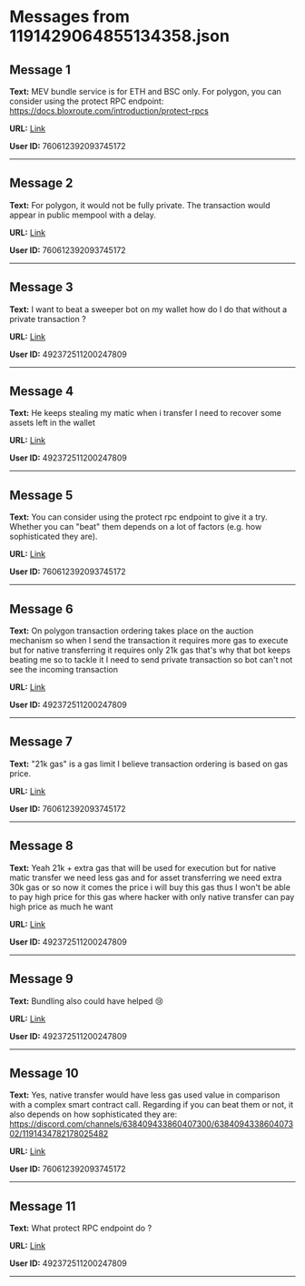 # Messages from 1191429064855134358.json

## Message 1

**Text:** MEV bundle service is for ETH and BSC only.
For polygon, you can consider using the protect RPC endpoint: https://docs.bloxroute.com/introduction/protect-rpcs

**URL:** [Link](https://discord.com/channels/638409433860407300/638409433860407302/1191429064855134358)

**User ID:** 760612392093745172

---

## Message 2

**Text:** For polygon, it would not be fully private. The transaction would appear in public mempool with a delay.

**URL:** [Link](https://discord.com/channels/638409433860407300/638409433860407302/1191433979740557322)

**User ID:** 760612392093745172

---

## Message 3

**Text:** I want to beat a sweeper bot on my wallet how do I do that without a private transaction ?

**URL:** [Link](https://discord.com/channels/638409433860407300/638409433860407302/1191434244564717588)

**User ID:** 492372511200247809

---

## Message 4

**Text:** He keeps stealing my matic when i transfer I need to recover some assets left in the wallet

**URL:** [Link](https://discord.com/channels/638409433860407300/638409433860407302/1191434505806954628)

**User ID:** 492372511200247809

---

## Message 5

**Text:** You can consider using the protect rpc endpoint to give it a try.
Whether you can "beat" them depends on a lot of factors (e.g. how sophisticated they are).

**URL:** [Link](https://discord.com/channels/638409433860407300/638409433860407302/1191434782178025482)

**User ID:** 760612392093745172

---

## Message 6

**Text:** On polygon transaction ordering takes place on the auction mechanism so when I send the  transaction it requires more gas to execute but for native transferring it requires only 21k gas that's why that bot keeps beating me so to tackle it I need to send private transaction so bot can't not see the incoming transaction

**URL:** [Link](https://discord.com/channels/638409433860407300/638409433860407302/1191435407817183333)

**User ID:** 492372511200247809

---

## Message 7

**Text:** "21k gas" is a gas limit
I believe transaction ordering is based on gas price.

**URL:** [Link](https://discord.com/channels/638409433860407300/638409433860407302/1191435663896231986)

**User ID:** 760612392093745172

---

## Message 8

**Text:** Yeah 21k + extra gas that will be used for execution but for native matic transfer we need less gas and for asset transferring we need extra 30k gas or so now it comes the price  i will buy this gas thus I won't be able to pay high price for this gas where hacker with only native transfer can pay high price as much he want

**URL:** [Link](https://discord.com/channels/638409433860407300/638409433860407302/1191436812493791283)

**User ID:** 492372511200247809

---

## Message 9

**Text:** Bundling also could have helped 😢

**URL:** [Link](https://discord.com/channels/638409433860407300/638409433860407302/1191437529728159866)

**User ID:** 492372511200247809

---

## Message 10

**Text:** Yes, native transfer would have less gas used value in comparison with a complex smart contract call.
Regarding if you can beat them or not, it also depends on how sophisticated they are: https://discord.com/channels/638409433860407300/638409433860407302/1191434782178025482

**URL:** [Link](https://discord.com/channels/638409433860407300/638409433860407302/1191442596808101963)

**User ID:** 760612392093745172

---

## Message 11

**Text:** What protect RPC endpoint do ?

**URL:** [Link](https://discord.com/channels/638409433860407300/638409433860407302/1191447743114260502)

**User ID:** 492372511200247809

---

